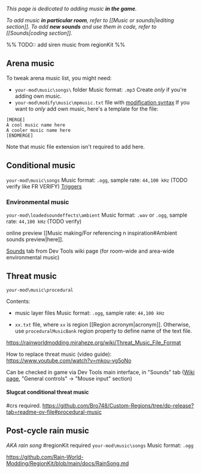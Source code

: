 *This page is dedicated to adding music **in the game**.*

*To add music **in particular room**, refer to [[Music or sounds|lediting section]].*
*To add **new sounds** and use them in code, refer to [[Sounds|coding section]].*

%% TODO:: add siren music from regionKit %%
## Arena music
To tweak arena music list, you might need:
- `your-mod\music\songs\` folder
	Music format: `.mp3`
	Create *only* if you're adding own music.
-  `your-mod\modify\music\mpmusic.txt` file with [modification syntax](https://rainworldmodding.miraheze.org/wiki/Downpour_Reference/Modification_Files)
	If you want to *only* add own music, here's a template for the file:

```
[MERGE]
A cool music name here
A cooler music name here
[ENDMERGE]
```
Note that music file extension isn't required to add here.

## Conditional music
`your-mod\music\songs`
Music format: `.ogg`, sample rate: `44,100 kHz` (TODO verify like FR VERIFY)
[Triggers](https://rainworldmodding.miraheze.org/wiki/Dev_Tools#tabber-tabpanel-Triggers-0)

### Environmental music
`your-mod\loadedsoundeffects\ambient`
Music format: `.wav` or `.ogg`, sample rate: `44,100 kHz` (TODO verify)

online preview [[Music making/For referencing n inspiration#Ambient sounds preview|here]].

[Sounds](https://rainworldmodding.miraheze.org/wiki/Dev_Tools#tabber-tabpanel-Sounds-0) tab from Dev Tools wiki page (for room-wide and area-wide environmental music)

## Threat music
`your-mod\music\procedural`

Contents:
- music layer files
Music format: `.ogg`, sample rate: `44,100 kHz`

- `xx.txt` file, where `xx` is region [[Region acronym|acronym]].
Otherwise, use `proceduralMusicBank` region property to define name of the text file.

https://rainworldmodding.miraheze.org/wiki/Threat_Music_File_Format

How to replace threat music (video guide):
https://www.youtube.com/watch?v=mkou-vg5oNo

Can be checked in game via Dev Tools main interface, in "Sounds" tab ([Wiki page](https://rainworldmodding.miraheze.org/wiki/Dev_Tools#tabber-tabpanel-Sounds-0), "General controls" -> "Mouse input" section)
#### Slugcat conditional threat music
#crs required.
https://github.com/Bro748/Custom-Regions/tree/dp-release?tab=readme-ov-file#procedural-music

## Post-cycle rain music
*AKA rain song*
#regionKit required
`your-mod\music\songs`
Music format: `.ogg`

https://github.com/Rain-World-Modding/RegionKit/blob/main/docs/RainSong.md